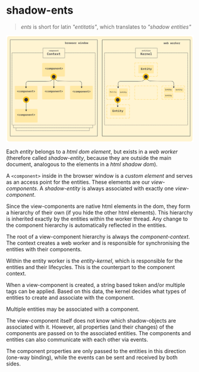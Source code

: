 # shadow-ents

> _ents_ is short for latin _"entitatis"_, which translates to _"shadow entities"_

![architecture overview](./docs/architecture@2x.png)

Each _entity_ belongs to a _html dom element_, but exists in a _web worker_ (therefore called _shadow-entity_, because they are outside the main document, analogous to the elements in a _html shadow dom_).

A `<component>` inside in the browser window is a _custom element_ and serves as an access point for the entities.
These elements are our _view-components_.
A _shadow-entity_ is always associated with exactly one _view-component_.

Since the view-components are native html elements in the dom, they form a hierarchy of their own (if you hide the other html elements).
This hierarchy is inherited exactly by the entities within the worker thread.
Any change to the component hierarchy is automatically reflected in the entities.
 
The root of a view-component hierarchy is always the _component-context_. The context creates a web worker and is responsible for synchronising the entities with their components.

Within the entity worker is the _entity-kernel_, which is responsible for the entities and their lifecycles. This is the counterpart to the component context.

When a view-component is created, a string based token and/or multiple tags can be applied. Based on this data, the kernel decides what types of entities to create and associate with the component.

Multiple entities may be associated with a component.

The view-component itself does not know which shadow-objects are associated with it.
However, all properties (and their changes) of the components are passed on to the associated entities.
The components and entities can also communicate with each other via events.

The component properties are only passed to the entities in this direction (one-way binding), while the events can be sent and received by both sides.
